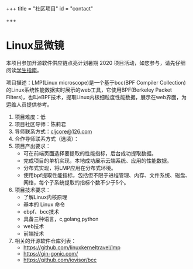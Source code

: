 +++
title = "社区项目"
id = "contact"

+++
# Linux显微镜

本项目参加开源软件供应链点亮计划暑期 2020 项目活动，如您参与，请先仔细阅读[学生指南](https://isrc.iscas.ac.cn/summer2020/help/student.html)。

项目描述：LMP(Linux microscope)是一个基于bcc(BPF Compiler Collection)的Linux系统性能数据实时展示的web工具，它使用BPF(Berkeley Packet Filters)，也叫eBPF技术，提取Linux内核细粒度性能数据，展示在web界面，为运维人员提供参考。

1. 项目难度：低
2. 项目社区导师：陈莉君
3. 导师联系方式：cljcore@126.com
4. 合作导师联系方式（选填）：
5. 项目产出要求：
   - 可在前端页面选择要提取的性能指标，后台成功提取数据。
   - 完成项目的单机实现，本地成功展示云端系统、应用的性能数据。
   - 分布式实现，将LMP应用在分布式环境。
   - 使用bpf提取性能指标，包括但不限于进程管理、内存、文件系统、磁盘、网络，每个子系统提取的指标个数不少于5个。
6. 项目技术要求：
   - 了解Linux内核原理
   - 基本的 Linux 命令
   - ebpf、bcc技术
   - 具备三种语言，c,golang,python
   - web技术
   - 前端技术
7. 相关的开源软件仓库列表：
   - https://github.com/linuxkerneltravel/lmp  
   - https://gin-gonic.com/
   - https://github.com/iovisor/bcc